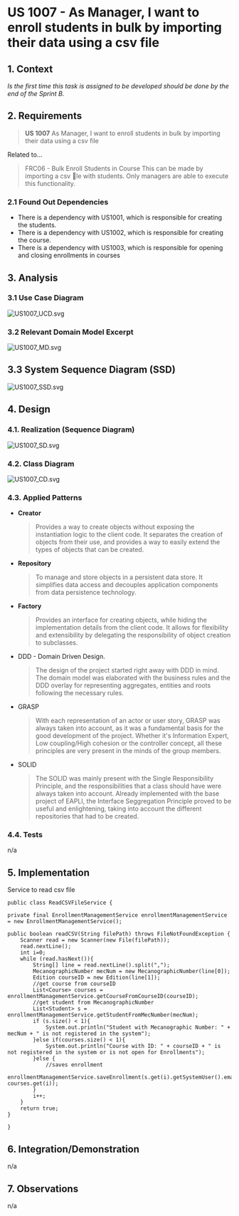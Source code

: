 # US 1007 - As Manager, I want to enroll students in bulk by importing their data using a csv file
## 1. Context

*Is the first time this task is assigned to be developed should be done by the end of the Sprint B.*

## 2. Requirements

> **US 1007** As Manager, I want to enroll students in bulk by importing their data using a csv file

Related to...
> FRC06 - Bulk Enroll Students in Course This can be made by importing a csv le
with students. Only managers are able to execute this functionality.

### 2.1 Found Out Dependencies

* There is a dependency with US1001, which is responsible for creating the students.
* There is a dependency with US1002, which is responsible for creating the course.
* There is a dependency with US1003, which is responsible for opening and closing enrollments in courses

## 3. Analysis

### 3.1 Use Case Diagram

![US1007_UCD.svg](UCD-0.svg "User case diagram")

### 3.2 Relevant Domain Model Excerpt

![US1007_MD.svg](MD-0.svg "Relevant Domain Model Excerpt")

## 3.3 System Sequence Diagram (SSD)

![US1007_SSD.svg](SSD-0.svg "System Sequence Diagram")

## 4. Design

### 4.1. Realization (Sequence Diagram)

![US1007_SD.svg](SD-0.svg "Sequence Diagram")

### 4.2. Class Diagram

![US1007_CD.svg](CD-0.svg "Class Diagram")

### 4.3. Applied Patterns

* **Creator**
  > Provides a way to create objects without exposing the instantiation logic to the client code.
  > It separates the creation of objects from their use, and provides a way to easily extend the types of objects that
  can be created.

* **Repository**
  > To manage and store objects in a persistent data store.
  > It simplifies data access and decouples application components from data persistence technology.

* **Factory**
  > Provides an interface for creating objects, while hiding the implementation details from the client code.
  > It allows for flexibility and extensibility by delegating the responsibility of object creation to subclasses.

* DDD - Domain Driven Design.
  > The design of the project started right away with DDD in mind. The domain model was elaborated with the business
  rules and the DDD overlay for representing aggregates, entities and roots following the necessary rules.

* GRASP
  > With each representation of an actor or user story, GRASP was always taken into account, as it was a fundamental
  basis for the good development of the project.
  > Whether it's Information Expert, Low coupling/High cohesion or the controller concept, all these principles are very
  present in the minds of the group members.

* SOLID
  > The SOLID was mainly present with the Single Responsibility Principle, and the responsibilities that a class should
  have were always taken into account.
  > Already implemented with the base project of EAPLI, the Interface Seggregation Principle proved to be useful and
  enlightening, taking into account the different repositories that had to be created.

### 4.4. Tests

n/a

## 5. Implementation

Service to read csv file

    public class ReadCSVFileService {

    private final EnrollmentManagementService enrollmentManagementService = new EnrollmentManagementService();

    public boolean readCSV(String filePath) throws FileNotFoundException {
        Scanner read = new Scanner(new File(filePath));
        read.nextLine();
        int i=0;
        while (read.hasNext()){
            String[] line = read.nextLine().split(",");
            MecanographicNumber mecNum = new MecanographicNumber(line[0]);
            Edition courseID = new Edition(line[1]);
            //get course from courseID
            List<Course> courses = enrollmentManagementService.getCourseFromCourseID(courseID);
            //get student from MecanographicNumber
            List<Student> s = enrollmentManagementService.getStudentFromMecNumber(mecNum);
            if (s.size() < 1){
                System.out.println("Student with Mecanographic Number: " + mecNum + " is not registered in the system");
            }else if(courses.size() < 1){
                System.out.println("Course with ID: " + courseID + " is not registered in the system or is not open for Enrollments");
            }else {
                //saves enrollment
                enrollmentManagementService.saveEnrollment(s.get(i).getSystemUser().email(), courses.get(i));
            }
            i++;
        }
        return true;
    }

    }



## 6. Integration/Demonstration

n/a

## 7. Observations

n/a